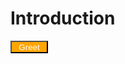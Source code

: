 # Introduction

<GoogleMap api-key="" style="width: 100%; height: 80vh" :center="{ lat: 35, lng: -95 }" :zoom="13" :zoomControl="true" :fullscreenControl="true" :draggable="true">
  <Marker :options="{ position: { lat: 35, lng: -95 } }" />
  <CustomControl position="BOTTOM_CENTER">
    <button style="width: 60px; height: 20px; background: orange; color: white">Greet</button>
  </CustomControl>
</GoogleMap>
